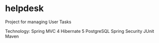 # helpdesk

Project for managing User Tasks

Technology:
Spring MVC 4
Hibernate 5
PostgreSQL
Spring Security
JUnit
Maven
